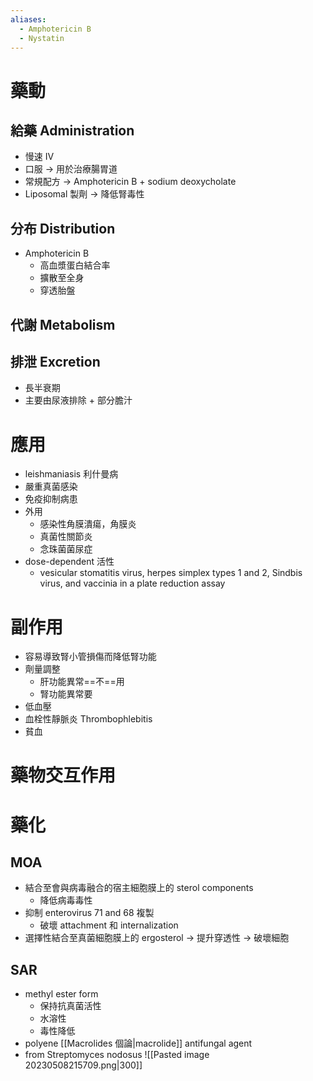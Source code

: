 ```yaml
---
aliases:
  - Amphotericin B
  - Nystatin
---
```

# 藥動
## 給藥 Administration
- 慢速 IV
- 口服 $\rightarrow$ 用於治療腸胃道
- 常規配方 $\rightarrow$  Amphotericin B + sodium deoxycholate
- Liposomal 製劑 $\rightarrow$ 降低腎毒性
## 分布 Distribution
- Amphotericin B
	- 高血漿蛋白結合率
	- 擴散至全身
	- 穿透胎盤
## 代謝 Metabolism
## 排泄 Excretion
- 長半衰期
- 主要由尿液排除 + 部分膽汁
# 應用
- leishmaniasis 利什曼病
- 嚴重真菌感染
- 免疫抑制病患
- 外用
	- 感染性角膜潰瘍，角膜炎
	- 真菌性關節炎
	- 念珠菌菌尿症
- dose-dependent 活性
	- vesicular stomatitis virus, herpes simplex types 1 and 2, Sindbis virus, and vaccinia in a plate reduction assay
# 副作用
- 容易導致腎小管損傷而降低腎功能
- 劑量調整
	- 肝功能異常==不==用
	- 腎功能異常要
- 低血壓
- 血栓性靜脈炎 Thrombophlebitis
- 貧血
# 藥物交互作用
# 藥化
## MOA
- 結合至會與病毒融合的宿主細胞膜上的 sterol components
	- 降低病毒毒性
- 抑制 enterovirus 71 and 68 複製
	- 破壞 attachment 和 internalization
- 選擇性結合至真菌細胞膜上的 ergosterol  $\rightarrow$ 提升穿透性 $\rightarrow$ 破壞細胞
## SAR
- methyl ester form
	- 保持抗真菌活性
	- 水溶性
	- 毒性降低
- polyene [[Macrolides 個論|macrolide]] antifungal agent
- from Streptomyces nodosus
![[Pasted image 20230508215709.png|300]]